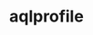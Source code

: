---
title: "aqlprofile"
layout: cache
categories: [package, develop]
meta: {"compilers": ["none"], "num_specs": 30, "num_specs_by_stack": {"e4s": 30, "root": 30}, "oss": ["ubuntu22.04"], "platforms": ["linux"], "stacks": ["e4s", "root"], "targets": ["x86_64_v3"], "versions": ["6.3.3", "6.4.0"]}
spec_details: [{"compiler": "none", "hash": "27f33j7kfswmfsykpvhfzp3dde3d5hsu", "os": "ubuntu22.04", "platform": "linux", "size": "-", "stacks": ["e4s", "root"], "target": "x86_64_v3", "variants": ["build_system=generic"], "versions": ["6.3.3"]}, {"compiler": "none", "hash": "2nnm3xt73dewv7unp54cfvecqy72a4ff", "os": "ubuntu22.04", "platform": "linux", "size": "-", "stacks": ["e4s", "root"], "target": "x86_64_v3", "variants": ["build_system=generic"], "versions": ["6.3.3"]}, {"compiler": "none", "hash": "4dja5gxxd3eg2ajv3en3ureervu52lrz", "os": "ubuntu22.04", "platform": "linux", "size": "-", "stacks": ["e4s", "root"], "target": "x86_64_v3", "variants": ["build_system=generic"], "versions": ["6.3.3"]}, {"compiler": "none", "hash": "4qus75dvbxxoghehsanaxbyplkj2a3vr", "os": "ubuntu22.04", "platform": "linux", "size": "-", "stacks": ["e4s", "root"], "target": "x86_64_v3", "variants": ["build_system=generic"], "versions": ["6.3.3"]}, {"compiler": "none", "hash": "5oty5sthxskiovgb7zb5t6h3xd6h7wki", "os": "ubuntu22.04", "platform": "linux", "size": "-", "stacks": ["e4s", "root"], "target": "x86_64_v3", "variants": ["build_system=generic"], "versions": ["6.3.3"]}, {"compiler": "none", "hash": "6ahlu2c2bo4zcdi5qenwflchagcoeeiz", "os": "ubuntu22.04", "platform": "linux", "size": "-", "stacks": ["e4s", "root"], "target": "x86_64_v3", "variants": ["build_system=generic"], "versions": ["6.3.3"]}, {"compiler": "none", "hash": "6vr5h6pntjk2evvyixtiikavoiel3vpu", "os": "ubuntu22.04", "platform": "linux", "size": "-", "stacks": ["e4s", "root"], "target": "x86_64_v3", "variants": ["build_system=generic"], "versions": ["6.3.3"]}, {"compiler": "none", "hash": "7q3bfu3kuiour4oupwt3fkhom3mbrdev", "os": "ubuntu22.04", "platform": "linux", "size": "-", "stacks": ["e4s", "root"], "target": "x86_64_v3", "variants": ["build_system=generic"], "versions": ["6.3.3"]}, {"compiler": "none", "hash": "abltsal63pq7sgrmjy2ebds54o4vu2lg", "os": "ubuntu22.04", "platform": "linux", "size": "-", "stacks": ["e4s", "root"], "target": "x86_64_v3", "variants": ["build_system=generic"], "versions": ["6.3.3"]}, {"compiler": "none", "hash": "aurzzsabted4uuyk6l7a4ptit4xeq4ux", "os": "ubuntu22.04", "platform": "linux", "size": "-", "stacks": ["e4s", "root"], "target": "x86_64_v3", "variants": ["build_system=generic"], "versions": ["6.3.3"]}, {"compiler": "none", "hash": "awrlg5te2abf2w7salf556uirmlifewg", "os": "ubuntu22.04", "platform": "linux", "size": "-", "stacks": ["e4s", "root"], "target": "x86_64_v3", "variants": ["build_system=generic"], "versions": ["6.3.3"]}, {"compiler": "none", "hash": "cljxfy6i2ir3safszot7dqqbyq6grcjf", "os": "ubuntu22.04", "platform": "linux", "size": "-", "stacks": ["e4s", "root"], "target": "x86_64_v3", "variants": ["build_system=generic"], "versions": ["6.3.3"]}, {"compiler": "none", "hash": "dhmads2hzfjuhcvjmmgiijytlyc2nixb", "os": "ubuntu22.04", "platform": "linux", "size": "-", "stacks": ["e4s", "root"], "target": "x86_64_v3", "variants": ["build_system=generic"], "versions": ["6.4.0"]}, {"compiler": "none", "hash": "eiczz72mwrxiffnwuq56ralqy4steydx", "os": "ubuntu22.04", "platform": "linux", "size": "-", "stacks": ["e4s", "root"], "target": "x86_64_v3", "variants": ["build_system=generic"], "versions": ["6.4.0"]}, {"compiler": "none", "hash": "enkzynkftesu2pdwgqdn4kfnmwzrmkeh", "os": "ubuntu22.04", "platform": "linux", "size": "-", "stacks": ["e4s", "root"], "target": "x86_64_v3", "variants": ["build_system=generic"], "versions": ["6.3.3"]}, {"compiler": "none", "hash": "ezkyyibrdon2b7glarlxs3iucuudra4w", "os": "ubuntu22.04", "platform": "linux", "size": "-", "stacks": ["e4s", "root"], "target": "x86_64_v3", "variants": ["build_system=generic"], "versions": ["6.3.3"]}, {"compiler": "none", "hash": "hrpa2qwxao5jqoc4xanuokkn5q5hl4sc", "os": "ubuntu22.04", "platform": "linux", "size": "-", "stacks": ["e4s", "root"], "target": "x86_64_v3", "variants": ["build_system=generic"], "versions": ["6.3.3"]}, {"compiler": "none", "hash": "kkr6ah5zxyg777pk4nhmo7y7dwk6vj3v", "os": "ubuntu22.04", "platform": "linux", "size": "-", "stacks": ["e4s", "root"], "target": "x86_64_v3", "variants": ["build_system=generic"], "versions": ["6.3.3"]}, {"compiler": "none", "hash": "lwuyhakjiuw5vv544ubudah72jblaveo", "os": "ubuntu22.04", "platform": "linux", "size": "-", "stacks": ["e4s", "root"], "target": "x86_64_v3", "variants": ["build_system=generic"], "versions": ["6.3.3"]}, {"compiler": "none", "hash": "nbunsffilytr6mm2sr3vvfpvqvaxhke2", "os": "ubuntu22.04", "platform": "linux", "size": "-", "stacks": ["e4s", "root"], "target": "x86_64_v3", "variants": ["build_system=generic"], "versions": ["6.3.3"]}, {"compiler": "none", "hash": "qevo6k3fimzbvt7tapdoa42x2wnflel6", "os": "ubuntu22.04", "platform": "linux", "size": "-", "stacks": ["e4s", "root"], "target": "x86_64_v3", "variants": ["build_system=generic"], "versions": ["6.3.3"]}, {"compiler": "none", "hash": "qtatq7kiokvs3ytsdqq443ix3vx5xebk", "os": "ubuntu22.04", "platform": "linux", "size": "-", "stacks": ["e4s", "root"], "target": "x86_64_v3", "variants": ["build_system=generic"], "versions": ["6.3.3"]}, {"compiler": "none", "hash": "rj3bfosq3fiwbqstj6unb35awtgesoaa", "os": "ubuntu22.04", "platform": "linux", "size": "-", "stacks": ["e4s", "root"], "target": "x86_64_v3", "variants": ["build_system=generic"], "versions": ["6.3.3"]}, {"compiler": "none", "hash": "rviw6endg4wjuml2ebmqsngl6hhwfp7i", "os": "ubuntu22.04", "platform": "linux", "size": "-", "stacks": ["e4s", "root"], "target": "x86_64_v3", "variants": ["build_system=generic"], "versions": ["6.3.3"]}, {"compiler": "none", "hash": "uj7tnbcovpgmkxnh2dfutylrkppttedt", "os": "ubuntu22.04", "platform": "linux", "size": "-", "stacks": ["e4s", "root"], "target": "x86_64_v3", "variants": ["build_system=generic"], "versions": ["6.3.3"]}, {"compiler": "none", "hash": "ydjfspysz7jeaim5qma4vfx65ikquhy6", "os": "ubuntu22.04", "platform": "linux", "size": "-", "stacks": ["e4s", "root"], "target": "x86_64_v3", "variants": ["build_system=generic"], "versions": ["6.3.3"]}, {"compiler": "none", "hash": "ygflyfbe7byjq3drw2arpcujjpx6tt2n", "os": "ubuntu22.04", "platform": "linux", "size": "-", "stacks": ["e4s", "root"], "target": "x86_64_v3", "variants": ["build_system=generic"], "versions": ["6.3.3"]}, {"compiler": "none", "hash": "ynue33l53336iagoerbn3ktfx3wqax2y", "os": "ubuntu22.04", "platform": "linux", "size": "-", "stacks": ["e4s", "root"], "target": "x86_64_v3", "variants": ["build_system=generic"], "versions": ["6.3.3"]}, {"compiler": "none", "hash": "ytoq2bw4pikn5assu4ecluhpfusfnkvm", "os": "ubuntu22.04", "platform": "linux", "size": "-", "stacks": ["e4s", "root"], "target": "x86_64_v3", "variants": ["build_system=generic"], "versions": ["6.3.3"]}, {"compiler": "none", "hash": "zjb7zki2zlvnuy5r4iusvaxod75x7h5o", "os": "ubuntu22.04", "platform": "linux", "size": "-", "stacks": ["e4s", "root"], "target": "x86_64_v3", "variants": ["build_system=generic"], "versions": ["6.3.3"]}]
---